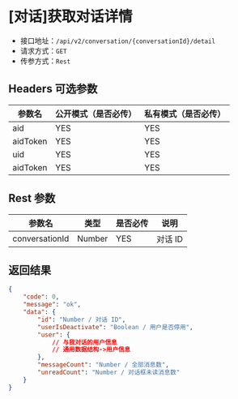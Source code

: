 # [对话]获取对话详情

- 接口地址：`/api/v2/conversation/{conversationId}/detail`
- 请求方式：`GET`
- 传参方式：`Rest`

## Headers 可选参数

| 参数名 | 公开模式（是否必传） | 私有模式（是否必传） |
| --- | --- | --- |
| aid | YES | YES |
| aidToken | YES | YES |
| uid | YES | YES |
| aidToken | YES | YES |

## Rest 参数

| 参数名 | 类型 | 是否必传 | 说明 |
| --- | --- | --- | --- |
| conversationId | Number | YES | 对话 ID |

## 返回结果

```json
{
    "code": 0,
    "message": "ok",
    "data": {
        "id": "Number / 对话 ID",
        "userIsDeactivate": "Boolean / 用户是否停用",
        "user": {
            // 与我对话的用户信息
            // 通用数据结构->用户信息
        },
        "messageCount": "Number / 全部消息数",
        "unreadCount": "Number / 对话框未读消息数"
    }
}
```
